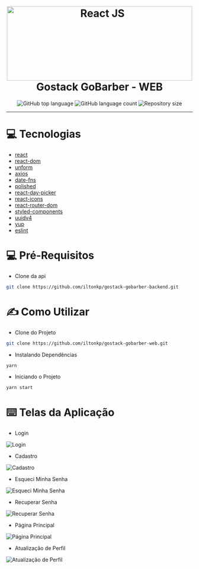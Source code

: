<h1  align="center">
	<img    alt="React JS"  width="500" height="200"  src="https://res.cloudinary.com/dpeywfgot/image/upload/v1591636731/Gobarber-web/Why-we-use-ReactJS-for-our-projects-Illustration_hmbqas.jpg">
	<br/>
	Gostack GoBarber - WEB
</h1>

<p  align="center">
	<img alt="GitHub top language" src="https://img.shields.io/github/languages/top/iltonkp/gostack-gobarber-web.svg">
	<img alt="GitHub language count" src="https://img.shields.io/github/languages/count/iltonkp/gostack-gobarber-web.svg">
	<img alt="Repository size" src="https://img.shields.io/github/repo-size/iltonkp/gostack-gobarber-web.svg">
</p>

---

# 💻 Tecnologias

- [react](https://github.com/facebook/react)
- [react-dom](https://github.com/facebook/react/tree/master/packages/react-dom)
- [unform](https://github.com/Rocketseat/unform)
- [axios](https://github.com/axios/axios)
- [date-fns](https://date-fns.org/)
- [polished](https://github.com/styled-components/polished)
- [react-day-picker](https://react-day-picker.js.org/)
- [react-icons](https://react-icons.github.io/react-icons/)
- [react-router-dom](https://reacttraining.com/react-router/web/guides/quick-start)
- [styled-components](https://styled-components.com/)
- [uuidv4](https://www.npmjs.com/package/uuidv4)
- [yup](https://github.com/jquense/yup)
- [eslint](https://eslint.org/)

# 💻 Pré-Requisitos

- Clone da api

```sh
git clone https://github.com/iltonkp/gostack-gobarber-backend.git
```

# ✍️ Como Utilizar

- Clone do Projeto

```sh
git clone https://github.com/iltonkp/gostack-gobarber-web.git
```

- Instalando Dependências

```sh
yarn
```

- Iniciando o Projeto

```sh
yarn start
```

# ⌨️ Telas da Aplicação

- Login

<img alt="Login" src="https://res.cloudinary.com/dpeywfgot/image/upload/v1591699515/Gobarber-web/gif_Login_j8mcqj.gif">

- Cadastro

<img alt="Cadastro" src="https://res.cloudinary.com/dpeywfgot/image/upload/v1591699812/Gobarber-web/Cadastro_qx2fh4.gif">

- Esqueci Minha Senha

<img alt="Esqueci Minha Senha" src="https://res.cloudinary.com/dpeywfgot/image/upload/v1591699816/Gobarber-web/Esqueci_senha_y0miew.gif">

- Recuperar Senha

<img alt="Recuperar Senha" src="https://res.cloudinary.com/dpeywfgot/image/upload/v1591699811/Gobarber-web/ResetarSenha_gx5za2.gif">

- Página Principal

<img alt="Página Principal" src="https://res.cloudinary.com/dpeywfgot/image/upload/v1591892816/Gobarber-web/Dashboard_mzeyza.gif">

- Atualização de Perfil

<img alt="Atualização de Perfil" src="https://res.cloudinary.com/dpeywfgot/image/upload/v1592147025/Gobarber-web/Perfil_vcjmg5.gif">
